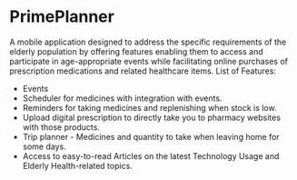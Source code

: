 # PrimePlanner
A mobile application designed to address the specific requirements of the elderly population by offering features enabling them to access and participate in age-appropriate events while facilitating online purchases of prescription medications and related healthcare items.
List of Features:
- Events
- Scheduler for medicines with integration with events.
- Reminders for taking medicines and replenishing when stock is low.
- Upload digital prescription to directly take you to pharmacy websites with those products.
- Trip planner - Medicines and quantity to take when leaving home for some days.
- Access to easy-to-read Articles on the latest Technology Usage and Elderly Health-related topics.
